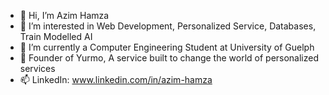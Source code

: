 - 👋 Hi, I’m Azim Hamza
- 👀 I’m interested in Web Development, Personalized Service, Databases, Train Modelled AI
- 🌱 I’m currently a Computer Engineering Student at University of Guelph
- 💞️ Founder of Yurmo, A service built to change the world of personalized services
- 📫 LinkedIn: www.linkedin.com/in/azim-hamza
 

<!---
azimhamza/azimhamza is a ✨ special ✨ repository because its `README.md` (this file) appears on your GitHub profile.
You can click the Preview link to take a look at your changes.
--->
